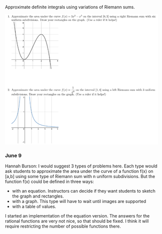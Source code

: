 Approximate definite integrals using variations of Riemann sums.

![](.IN2.md.upload/paste-0.5437269335102226)


### June 9

Hannah Burson: I would suggest 3 types of problems here. Each type would ask students to approximate the area under the curve of a function f(x) on [a,b] using some type of Riemann sum with n uniform subdivisions. But the function f(x) could be defined in three ways:
  - with an equation. Instructors can decide if they want students to sketch the graph and rectangles.
  - with a graph. This type will have to wait until images are supported
  - with a table of values.
  
  
I started an implementation of the equation version. The answers for the rational functions are very not nice, so that should be fixed. I think it will require restricting the number of possible functions there. 